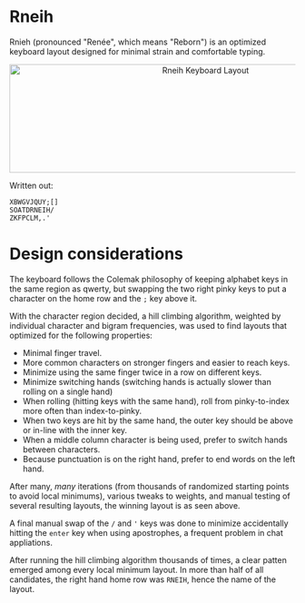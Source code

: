# Rneih
Rnieh (pronounced "Renée", which means "Reborn") is an optimized keyboard layout designed for minimal strain and comfortable typing.

<p align="center">
<img width="675" height="191" alt="Rneih Keyboard Layout" src="https://github.com/user-attachments/assets/4e809e14-4701-4991-9284-a5fe8e79858e" />
</p>

Written out:

```
XBWGVJQUY;[]
SOATDRNEIH/
ZKFPCLM,.'
```

# Design considerations
The keyboard follows the Colemak philosophy of keeping alphabet keys in the same region as qwerty, but swapping the two right pinky keys to put a character on the home row and the `;` key above it.

With the character region decided, a hill climbing algorithm, weighted by individual character and bigram frequencies, was used to find layouts that optimized for the following properties:

- Minimal finger travel.
- More common characters on stronger fingers and easier to reach keys.
- Minimize using the same finger twice in a row on different keys.
- Minimize switching hands (switching hands is actually slower than rolling on a single hand)
- When rolling (hitting keys with the same hand), roll from pinky-to-index more often than index-to-pinky.
- When two keys are hit by the same hand, the outer key should be above or in-line with the inner key.
- When a middle column character is being used, prefer to switch hands between characters.
- Because punctuation is on the right hand, prefer to end words on the left hand.

After many, *many* iterations (from thousands of randomized starting points to avoid local minimums), various tweaks to weights, and manual testing of several resulting layouts, the winning layout is as seen above.

A final manual swap of the `/` and `'` keys was done to minimize accidentally hitting the `enter` key when using apostrophes, a frequent problem in chat appliations.

After running the hill climbing algorithm thousands of times, a clear patten emerged among every local minimum layout. In more than half of all candidates, the right hand home row was `RNEIH`, hence the name of the layout.
